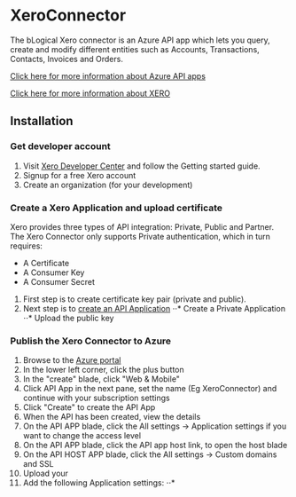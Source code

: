 # XeroConnector
The bLogical Xero connector is an Azure API app which lets you query, create and modify different entities such as Accounts, Transactions, Contacts, Invoices and Orders.

[Click here for more information about Azure API apps](http://azure.microsoft.com/en-in/documentation/services/app-service/) 

[Click here for more information about XERO](http://www.xero.com) 

## Installation

### Get developer account
1. Visit [Xero Developer Center](http://developer.xero.com/documentation/getting-started/getting-started-guide/) and follow the Getting started guide.
2. Signup for a free Xero account
3. Create an organization (for your development)

### Create a Xero Application and upload certificate
Xero provides three types of API integration: Private, Public and Partner. The Xero Connector only supports Private authentication, which in turn requires:
* A Certificate
* A Consumer Key
* A Consumer Secret

1. First step is to create certificate key pair (private and public). 
2. Next step is to [create an API Application](http://developer.xero.com/documentation/getting-started/api-application-setup/#title0)
⋅⋅* Create a Private Application
⋅⋅* Upload the public key

### Publish the Xero Connector to Azure
1. Browse to the [Azure portal](http://portal.azure.com)
2. In the lower left corner, click the plus button
3. In the "create" blade, click "Web & Mobile"
4. Click API App in the next pane, set the name (Eg XeroConnector) and continue with your subscription settings
5. Click "Create" to create the API App
6. When the API has been created, view the details
7. On the API APP blade, click the All settings -> Application settings if you want to change the access level
8. On the API APP blade, click the API app host link, to open the host blade
9. On the API HOST APP blade, click the All settings -> Custom domains and SSL
10. Upload your 
10. Add the following Application settings:
⋅⋅* 
